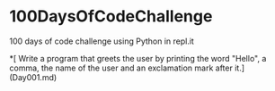 # 100DaysOfCodeChallenge
100 days of code challenge using Python in repl.it

*[ Write a program that greets the user by printing the word "Hello", a comma, the name of the user and an exclamation mark after it.]
(Day001.md)
